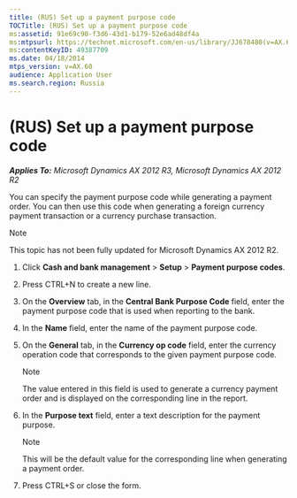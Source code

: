 ```yaml
---
title: (RUS) Set up a payment purpose code
TOCTitle: (RUS) Set up a payment purpose code
ms:assetid: 91e69c90-f3d6-43d1-b179-52e6ad48df4a
ms:mtpsurl: https://technet.microsoft.com/en-us/library/JJ678480(v=AX.60)
ms:contentKeyID: 49387709
ms.date: 04/18/2014
mtps_version: v=AX.60
audience: Application User
ms.search.region: Russia
---
```


# (RUS) Set up a payment purpose code 


_**Applies To:** Microsoft Dynamics AX 2012 R3, Microsoft Dynamics AX 2012 R2_

You can specify the payment purpose code while generating a payment order. You can then use this code when generating a foreign currency payment transaction or a currency purchase transaction.


> [!NOTE]
> <P>This topic has not been fully updated for Microsoft Dynamics AX 2012 R2.</P>



1.  Click **Cash and bank management** \> **Setup** \> **Payment purpose codes**.

2.  Press CTRL+N to create a new line.

3.  On the **Overview** tab, in the **Central Bank Purpose Code** field, enter the payment purpose code that is used when reporting to the bank.

4.  In the **Name** field, enter the name of the payment purpose code.

5.  On the **General** tab, in the **Currency op code** field, enter the currency operation code that corresponds to the given payment purpose code.
    

    > [!NOTE]
    > <P>The value entered in this field is used to generate a currency payment order and is displayed on the corresponding line in the report.</P>



6.  In the **Purpose text** field, enter a text description for the payment purpose.
    

    > [!NOTE]
    > <P>This will be the default value for the corresponding line when generating a payment order.</P>



7.  Press CTRL+S or close the form.

  


